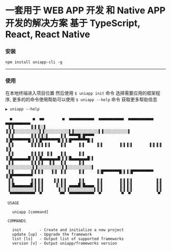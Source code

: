 # 一套用于 WEB APP 开发 和 Native APP 开发的解决方案 基于 TypeScript, React, React Native

### 安装

```
npm install uniapp-cli -g
```
---


### 使用

在本地终端进入项目位置 然后使用 ```$ uniapp init``` 命令 选择需要应用的框架程序, 
更多的的命令使用帮助可以使用 ```$ uniapp --help``` 命令 获取更多帮助信息

```
▶ uniapp --help
 
  ▄         ▄  ▄▄        ▄  ▄▄▄▄▄▄▄▄▄▄▄  ▄▄▄▄▄▄▄▄▄▄▄  ▄▄▄▄▄▄▄▄▄▄▄  ▄▄▄▄▄▄▄▄▄▄▄ 
 ▐░▌       ▐░▌▐░░▌      ▐░▌▐░░░░░░░░░░░▌▐░░░░░░░░░░░▌▐░░░░░░░░░░░▌▐░░░░░░░░░░░▌
 ▐░▌       ▐░▌▐░▌░▌     ▐░▌ ▀▀▀▀█░█▀▀▀▀ ▐░█▀▀▀▀▀▀▀█░▌▐░█▀▀▀▀▀▀▀█░▌▐░█▀▀▀▀▀▀▀█░▌
 ▐░▌       ▐░▌▐░▌▐░▌    ▐░▌     ▐░▌     ▐░▌       ▐░▌▐░▌       ▐░▌▐░▌       ▐░▌
 ▐░▌       ▐░▌▐░▌ ▐░▌   ▐░▌     ▐░▌     ▐░█▄▄▄▄▄▄▄█░▌▐░█▄▄▄▄▄▄▄█░▌▐░█▄▄▄▄▄▄▄█░▌
 ▐░▌       ▐░▌▐░▌  ▐░▌  ▐░▌     ▐░▌     ▐░░░░░░░░░░░▌▐░░░░░░░░░░░▌▐░░░░░░░░░░░▌
 ▐░▌       ▐░▌▐░▌   ▐░▌ ▐░▌     ▐░▌     ▐░█▀▀▀▀▀▀▀█░▌▐░█▀▀▀▀▀▀▀▀▀ ▐░█▀▀▀▀▀▀▀▀▀ 
 ▐░▌       ▐░▌▐░▌    ▐░▌▐░▌     ▐░▌     ▐░▌       ▐░▌▐░▌          ▐░▌          
 ▐░█▄▄▄▄▄▄▄█░▌▐░▌     ▐░▐░▌ ▄▄▄▄█░█▄▄▄▄ ▐░▌       ▐░▌▐░▌          ▐░▌          
 ▐░░░░░░░░░░░▌▐░▌      ▐░░▌▐░░░░░░░░░░░▌▐░▌       ▐░▌▐░▌          ▐░▌          
  ▀▀▀▀▀▀▀▀▀▀▀  ▀        ▀▀  ▀▀▀▀▀▀▀▀▀▀▀  ▀         ▀  ▀            ▀           
 
 USAGE

   uniapp [command]

 COMMANDS

   init        - Create and initialize a new project
   update [up] - Upgrade the framework              
   list [ls]   - Output list of supported frameworks
   version [v] - Output uniapp/frameworks version   
```